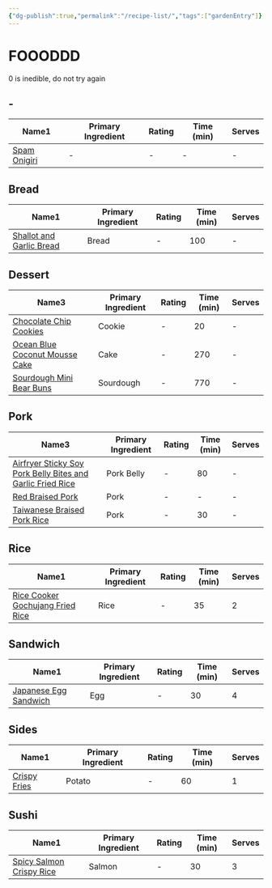 ```yaml
---
{"dg-publish":true,"permalink":"/recipe-list/","tags":["gardenEntry"]}
---
```


# FOOODDD
0 is inedible, do not try again
<h2><span>-</span></h2><div><table class="dataview table-view-table"><thead class="table-view-thead"><tr class="table-view-tr-header"><th class="table-view-th"><span>Name</span><span class="dataview small-text">1</span></th><th class="table-view-th"><span>Primary Ingredient</span></th><th class="table-view-th"><span>Rating</span></th><th class="table-view-th"><span>Time (min)</span></th><th class="table-view-th"><span>Serves</span></th></tr></thead><tbody class="table-view-tbody"><tr><td><span><a data-tooltip-position="top" aria-label="Recipes/Spam Onigiri.md" data-href="Recipes/Spam Onigiri.md" href="Recipes/Spam Onigiri.md" class="internal-link" target="_blank" rel="noopener">Spam Onigiri</a></span></td><td><span>-</span></td><td><span>-</span></td><td><span>-</span></td><td><span>-</span></td></tr></tbody></table></div><h2><span>Bread</span></h2><div><table class="dataview table-view-table"><thead class="table-view-thead"><tr class="table-view-tr-header"><th class="table-view-th"><span>Name</span><span class="dataview small-text">1</span></th><th class="table-view-th"><span>Primary Ingredient</span></th><th class="table-view-th"><span>Rating</span></th><th class="table-view-th"><span>Time (min)</span></th><th class="table-view-th"><span>Serves</span></th></tr></thead><tbody class="table-view-tbody"><tr><td><span><a data-tooltip-position="top" aria-label="Recipes/Shallot and Garlic Bread.md" data-href="Recipes/Shallot and Garlic Bread.md" href="Recipes/Shallot and Garlic Bread.md" class="internal-link" target="_blank" rel="noopener">Shallot and Garlic Bread</a></span></td><td><span>Bread</span></td><td><span>-</span></td><td>100</td><td><span>-</span></td></tr></tbody></table></div><h2><span>Dessert</span></h2><div><table class="dataview table-view-table"><thead class="table-view-thead"><tr class="table-view-tr-header"><th class="table-view-th"><span>Name</span><span class="dataview small-text">3</span></th><th class="table-view-th"><span>Primary Ingredient</span></th><th class="table-view-th"><span>Rating</span></th><th class="table-view-th"><span>Time (min)</span></th><th class="table-view-th"><span>Serves</span></th></tr></thead><tbody class="table-view-tbody"><tr><td><span><a data-tooltip-position="top" aria-label="Recipes/Chocolate Chip Cookies.md" data-href="Recipes/Chocolate Chip Cookies.md" href="Recipes/Chocolate Chip Cookies.md" class="internal-link" target="_blank" rel="noopener">Chocolate Chip Cookies</a></span></td><td><span>Cookie</span></td><td><span>-</span></td><td>20</td><td><span>-</span></td></tr><tr><td><span><a data-tooltip-position="top" aria-label="Recipes/Ocean Blue Coconut Mousse Cake.md" data-href="Recipes/Ocean Blue Coconut Mousse Cake.md" href="Recipes/Ocean Blue Coconut Mousse Cake.md" class="internal-link" target="_blank" rel="noopener">Ocean Blue Coconut Mousse Cake</a></span></td><td><span>Cake</span></td><td><span>-</span></td><td>270</td><td><span>-</span></td></tr><tr><td><span><a data-tooltip-position="top" aria-label="Recipes/Sourdough Mini Bear Buns.md" data-href="Recipes/Sourdough Mini Bear Buns.md" href="Recipes/Sourdough Mini Bear Buns.md" class="internal-link" target="_blank" rel="noopener">Sourdough Mini Bear Buns</a></span></td><td><span>Sourdough</span></td><td><span>-</span></td><td>770</td><td><span>-</span></td></tr></tbody></table></div><h2><span>Pork</span></h2><div><table class="dataview table-view-table"><thead class="table-view-thead"><tr class="table-view-tr-header"><th class="table-view-th"><span>Name</span><span class="dataview small-text">3</span></th><th class="table-view-th"><span>Primary Ingredient</span></th><th class="table-view-th"><span>Rating</span></th><th class="table-view-th"><span>Time (min)</span></th><th class="table-view-th"><span>Serves</span></th></tr></thead><tbody class="table-view-tbody"><tr><td><span><a data-tooltip-position="top" aria-label="Recipes/Airfryer Sticky Soy Pork Belly Bites and Garlic Fried Rice.md" data-href="Recipes/Airfryer Sticky Soy Pork Belly Bites and Garlic Fried Rice.md" href="Recipes/Airfryer Sticky Soy Pork Belly Bites and Garlic Fried Rice.md" class="internal-link" target="_blank" rel="noopener">Airfryer Sticky Soy Pork Belly Bites and Garlic Fried Rice</a></span></td><td><span>Pork Belly</span></td><td><span>-</span></td><td>80</td><td><span>-</span></td></tr><tr><td><span><a data-tooltip-position="top" aria-label="Recipes/Red Braised Pork.md" data-href="Recipes/Red Braised Pork.md" href="Recipes/Red Braised Pork.md" class="internal-link" target="_blank" rel="noopener">Red Braised Pork</a></span></td><td><span>Pork</span></td><td><span>-</span></td><td><span>-</span></td><td><span>-</span></td></tr><tr><td><span><a data-tooltip-position="top" aria-label="Recipes/Taiwanese Braised Pork Rice.md" data-href="Recipes/Taiwanese Braised Pork Rice.md" href="Recipes/Taiwanese Braised Pork Rice.md" class="internal-link" target="_blank" rel="noopener">Taiwanese Braised Pork Rice</a></span></td><td><span>Pork</span></td><td><span>-</span></td><td>30</td><td><span>-</span></td></tr></tbody></table></div><h2><span>Rice</span></h2><div><table class="dataview table-view-table"><thead class="table-view-thead"><tr class="table-view-tr-header"><th class="table-view-th"><span>Name</span><span class="dataview small-text">1</span></th><th class="table-view-th"><span>Primary Ingredient</span></th><th class="table-view-th"><span>Rating</span></th><th class="table-view-th"><span>Time (min)</span></th><th class="table-view-th"><span>Serves</span></th></tr></thead><tbody class="table-view-tbody"><tr><td><span><a data-tooltip-position="top" aria-label="Recipes/Rice Cooker Gochujang Fried Rice.md" data-href="Recipes/Rice Cooker Gochujang Fried Rice.md" href="Recipes/Rice Cooker Gochujang Fried Rice.md" class="internal-link" target="_blank" rel="noopener">Rice Cooker Gochujang Fried Rice</a></span></td><td><span>Rice</span></td><td><span>-</span></td><td>35</td><td>2</td></tr></tbody></table></div><h2><span>Sandwich</span></h2><div><table class="dataview table-view-table"><thead class="table-view-thead"><tr class="table-view-tr-header"><th class="table-view-th"><span>Name</span><span class="dataview small-text">1</span></th><th class="table-view-th"><span>Primary Ingredient</span></th><th class="table-view-th"><span>Rating</span></th><th class="table-view-th"><span>Time (min)</span></th><th class="table-view-th"><span>Serves</span></th></tr></thead><tbody class="table-view-tbody"><tr><td><span><a data-tooltip-position="top" aria-label="Recipes/Japanese Egg Sandwich.md" data-href="Recipes/Japanese Egg Sandwich.md" href="Recipes/Japanese Egg Sandwich.md" class="internal-link" target="_blank" rel="noopener">Japanese Egg Sandwich</a></span></td><td><span>Egg</span></td><td><span>-</span></td><td>30</td><td>4</td></tr></tbody></table></div><h2><span>Sides</span></h2><div><table class="dataview table-view-table"><thead class="table-view-thead"><tr class="table-view-tr-header"><th class="table-view-th"><span>Name</span><span class="dataview small-text">1</span></th><th class="table-view-th"><span>Primary Ingredient</span></th><th class="table-view-th"><span>Rating</span></th><th class="table-view-th"><span>Time (min)</span></th><th class="table-view-th"><span>Serves</span></th></tr></thead><tbody class="table-view-tbody"><tr><td><span><a data-tooltip-position="top" aria-label="Recipes/Crispy Fries.md" data-href="Recipes/Crispy Fries.md" href="Recipes/Crispy Fries.md" class="internal-link" target="_blank" rel="noopener">Crispy Fries</a></span></td><td><span>Potato</span></td><td><span>-</span></td><td>60</td><td>1</td></tr></tbody></table></div><h2><span>Sushi</span></h2><div><table class="dataview table-view-table"><thead class="table-view-thead"><tr class="table-view-tr-header"><th class="table-view-th"><span>Name</span><span class="dataview small-text">1</span></th><th class="table-view-th"><span>Primary Ingredient</span></th><th class="table-view-th"><span>Rating</span></th><th class="table-view-th"><span>Time (min)</span></th><th class="table-view-th"><span>Serves</span></th></tr></thead><tbody class="table-view-tbody"><tr><td><span><a data-tooltip-position="top" aria-label="Recipes/Spicy Salmon Crispy Rice.md" data-href="Recipes/Spicy Salmon Crispy Rice.md" href="Recipes/Spicy Salmon Crispy Rice.md" class="internal-link" target="_blank" rel="noopener">Spicy Salmon Crispy Rice</a></span></td><td><span>Salmon</span></td><td><span>-</span></td><td>30</td><td>3</td></tr></tbody></table></div>